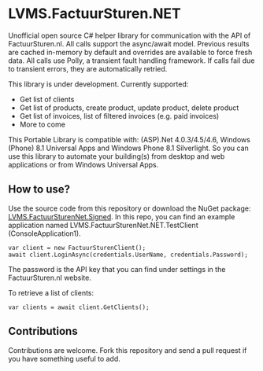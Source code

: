 # LVMS.FactuurSturen.NET
Unofficial open source C# helper library for communication with the API of FactuurSturen.nl. 
All calls support the async/await model. Previous results are cached in-memory by default and overrides are available to force fresh data.
All calls use Polly, a transient fault handling framework. If calls fail due to transient errors, they are automatically retried.

This library is under development. Currently supported:
- Get list of clients
- Get list of products, create product, update product, delete product
- Get list of invoices, list of filtered invoices (e.g. paid invoices)
- More to come

This Portable Library is compatible with: (ASP).Net 4.0.3/4.5/4.6, Windows (Phone) 8.1 Universal Apps and Windows Phone 8.1 Silverlight. So you can use this library to automate your building(s) from desktop and web applications or from Windows Universal Apps.

## How to use?
Use the source code from this repository or download the NuGet package: [LVMS.FactuurSturenNet.Signed](https://www.nuget.org/packages/LVMS.FactuurSturenNet.Signed/). In this repo, you can find an example application named LVMS.FactuurSturenNet.NET.TestClient (ConsoleApplication1).
	
	var client = new FactuurSturenClient();
	await client.LoginAsync(credentials.UserName, credentials.Password);

The password is the API key that you can find under settings in the FactuurSturen.nl website.
	
To retrieve a list of clients:	

	var clients = await client.GetClients();


## Contributions

Contributions are welcome. Fork this repository and send a pull request if you have something useful to add.
